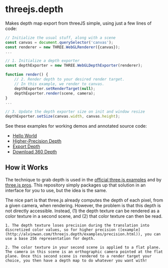 # threejs.depth

Makes depth map export from threeJS simple, using just a few lines of code:

```javascript
// Initialize the usual stuff, along with a scene
const canvas = document.querySelector('canvas');
const renderer = new THREE.WebGLRenderer({canvas});
...

// 1. Initialize a depth exporter
const depthExporter = new THREE.WebGLDepthExporter(renderer);

function render() {
    // 2. Render depth to your desired render target.
    // In this example, we render to canvas.
    depthExporter.setRenderTarget(null);
    depthExporter.render(scene, camera);
}
...

// 3. Update the depth exporter size on init and window resize
depthExporter.setSize(canvas.width, canvas.height);
```

See these examples for working demos and annotated source code:

- [Hello World](http://alvinwan.com/threejs.depth/examples/helloworld.html)
- [Higher-Precision Depth](http://alvinwan.com/threejs.depth/examples/precision.html)
- [Export Depth](http://alvinwan.com/threejs.depth/examples/export.html)
- [Download 360 Depth](http://alvinwan.com/threejs.depth/examples/export360.html)

## How it Works

The technique to grab depth is used in the [official three.js examples](https://threejs.org/examples/?q=depth#webgl_depth_texture) and by [three.js pros](https://stackoverflow.com/a/58946651/4855984). This repository simply packages up that solution in an interface for you to use, but the idea is the same. 

The nice part is that three.js already computes the depth of each pixel, from a given camera, when rendering. However, the problem is that this depth is not directly accessible. Instead, (1) the depth texture can be rendered as a color texture in a second scene, and (2) that color texture can then be read.

    1. The depth texture loses precision during the translation into discretized color values, so for higher precision ([example](http://alvinwan.com/threejs.depth/examples/precision.html)), you can use a base 256 representation for depth.

    2. The color texture in your second scene is applied to a flat plane. The camera in this scene is an orthographic camera pointed at the flat plane. Once this second scene is rendered to a render target your choice, you then have a depth map to do whatever you want with!


